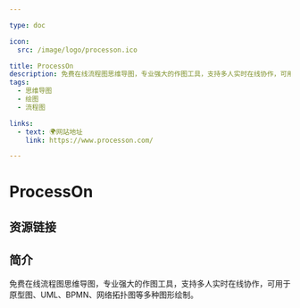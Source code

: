 ```yaml
---

type: doc

icon:
  src: /image/logo/processon.ico

title: ProcessOn
description: 免费在线流程图思维导图，专业强大的作图工具，支持多人实时在线协作，可用于原型图、UML、BPMN、网络拓扑图等多种图形绘制。
tags:
  - 思维导图
  - 绘图
  - 流程图

links:
  - text: 🌍网站地址
    link: https://www.processon.com/

---
```


<ShowLogo />

# ProcessOn

<ShowTags />

<ShowBreadcrumb />

## 资源链接

<ShowLinks />

## 简介

免费在线流程图思维导图，专业强大的作图工具，支持多人实时在线协作，可用于原型图、UML、BPMN、网络拓扑图等多种图形绘制。
